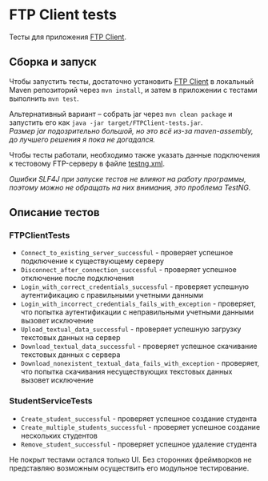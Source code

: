 # FTP Client tests
Тесты для приложения [FTP Client](../../../FTPClient).

## Сборка и запуск
Чтобы запустить тесты, достаточно установить [FTP Client](../../../FTPClient) 
в локальный Maven репозиторий через `mvn install`, и затем в приложении с тестами выполнить `mvn test`.

Альтернативный вариант – собрать jar через `mvn clean package` и запустить его как `java -jar target/FTPClient-tests.jar`.  
_Размер jar подозрительно большой, но это всё из-за maven-assembly, до лучшего решения я пока не догадался._

Чтобы тесты работали, необходимо также указать данные подключения к тестовому FTP-серверу в файле [testng.xml](src/test/resources/testng.xml).

_Ошибки SLF4J при запуске тестов не влияют на работу программы, поэтому можно не обращать на них внимания, это проблема TestNG._

## Описание тестов
### FTPClientTests
- `Connect_to_existing_server_successful` - проверяет успешное подключение к существующему серверу
- `Disconnect_after_connection_successful` - проверяет успешное отключение после подключения
- `Login_with_correct_credentials_successful` - проверяет успешную аутентификацию с правильными учетными данными
- `Login_with_incorrect_credentials_fails_with_exception` - проверяет, что попытка аутентификации с неправильными учетными данными вызовет исключение
- `Upload_textual_data_successful` - проверяет успешную загрузку текстовых данных на сервер
- `Download_textual_data_successful` - проверяет успешное скачивание текстовых данных с сервера
- `Download_nonexistent_textual_data_fails_with_exception` - проверяет, что попытка скачивания несуществующих текстовых данных вызовет исключение

### StudentServiceTests
- `Create_student_successful` - проверяет успешное создание студента
- `Create_multiple_students_successful` - проверяет успешное создание нескольких студентов
- `Remove_student_successful` - проверяет успешное удаление студента

Не покрыт тестами остался только UI. Без сторонних фреймворков не представляю возможным осуществить его модульное тестирование.
